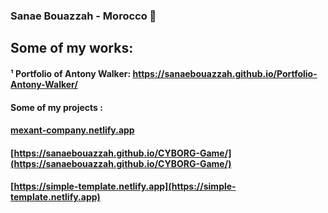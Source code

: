 ### Sanae Bouazzah - Morocco 💖

## Some of my works:
#### ¹ Portfolio of Antony Walker: https://sanaebouazzah.github.io/Portfolio-Antony-Walker/
#### Some of my  projects : 
####            [mexant-company.netlify.app](mexant-company.netlify.app)  
####            [https://sanaebouazzah.github.io/CYBORG-Game/](https://sanaebouazzah.github.io/CYBORG-Game/)
####            [https://simple-template.netlify.app](https://simple-template.netlify.app) 


<!--
**SanaeBouazzah/SanaeBouazzah** is a ✨ _special_ ✨ repository because its `README.md` (this file) appears on your GitHub profile.

Here are some ideas to get you started:

- 🔭 I’m currently working on ...
- 🌱 I’m currently learning ...
- 👯 I’m looking to collaborate on ...
- 🤔 I’m looking for help with ...
- 💬 Ask me about ...
- 📫 How to reach me: ...
- 😄 Pronouns: ...
- ⚡ Fun fact: ...
-->
